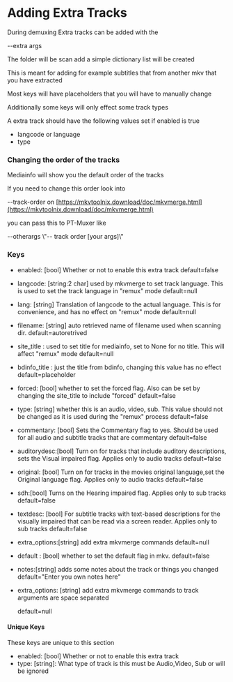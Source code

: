 # Adding Extra Tracks

During demuxing Extra tracks can be added with the&#x20;

\--extra args

The folder will be  scan add a simple dictionary list will be created



This is meant for adding for example subtitles that from another mkv that you have extracted

Most keys will have placeholders that you will have to manually change

Additionally some keys will only effect some track types



A extra track should have the following values set if enabled is true

* langcode or language
* type

### Changing the order of the tracks

Mediainfo will show you the default order of the tracks

If you need to change this order look into&#x20;

\--track-order on [https://mkvtoolnix.download/doc/mkvmerge.html](https://mkvtoolnix.download/doc/mkvmerge.html)

you can pass this to PT-Muxer like



\--otherargs \\"-- track order \[your args]\\"

### Keys

* enabled: \[bool] Whether or not to enable this extra track                                                                              default=false
* langcode: \[string:2 char] used by mkvmerge to set track language. This is used to set the track language in "remux" mode                                                                                                                       default=null
* lang: \[string] Translation of langcode to the actual language. This is for convenience, and has no effect on "remux" mode                                                                                                                  default=null
* filename: \[string] auto retrieved  name of filename used when scanning dir.                                                            default=autoretrived
* site\_title : used to set title for mediainfo, set to None for no title. This will affect "remux" mode default=null
* bdinfo\_title :  just the title from bdinfo, changing this value has no effect                                       default=placeholder
* forced: \[bool] whether to set the forced flag. Also can be set by changing the site\_title to include "forced"                                                                                                                               default=false
* type: \[string] whether this is an audio, video, sub. This value should not be changed as it is used during the "remux" process                                                                                                       default=false
* commentary: \[bool] Sets the Commentary flag to yes. Should be used for all audio and subtitle tracks that are commentary                                                                                                                            default=false
* auditorydesc:\[bool] Turn on for tracks that include auditory descriptions, sets the Visual impaired flag. Applies only to audio tracks                                                                                       default=false
* original: \[bool] Turn on for tracks in the movies original language,set the Original language flag. Applies only to audio tracks                                                                                                                          default=false
* sdh:\[bool] Turns on the Hearing impaired flag. Applies only to sub tracks     default=false
* textdesc: \[bool] For subtitle tracks with text-based descriptions for the visually impaired that can be read via a screen reader. Applies only to sub tracks                                                                      default=false
* extra\_options:\[string] add extra mkvmerge commands                                                                    default=null
* default : \[bool] whether to set the default flag in mkv.                                                                         default=false
* notes:\[string] adds some notes about the track or things you changed                               default="Enter you own notes here"
*   extra\_options: \[string] add extra mkvmerge commands to track arguments are space separated&#x20;

    default=null



#### **Unique Keys**

These keys are unique to this section

* enabled: \[bool] Whether or not to enable this extra track
* type: \[string]: What type of track is this must be Audio,Video, Sub or will be ignored

